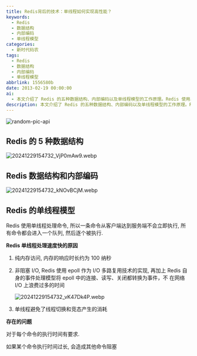 ```yaml
---
title: Redis背后的技术：单线程如何实现高性能？
keywords:
  - Redis
  - 数据结构
  - 内部编码
  - 单线程模型
categories:
  - 新时代码农
tags:
  - Redis
  - 数据结构
  - 内部编码
  - 单线程模型
abbrlink: 1556580b
date: 2013-02-19 00:00:00
ai:
  - 本文介绍了 Redis 的五种数据结构、内部编码以及单线程模型的工作原理。Redis 使用单线程处理命令，通过纯内存访问和非阻塞 I/O技术实现高效率。但也存在一个问题，即当单个命令执行时间过长时，可能会导致其他命令的阻塞。
description: 本文介绍了 Redis 的五种数据结构、内部编码以及单线程模型的工作原理。Redis 使用单线程处理命令，通过纯内存访问和非阻塞 I/O技术实现高效率。但也存在一个问题，即当单个命令执行时间过长时，可能会导致其他命令的阻塞。
---
```


<!-- markdownlint-disable-next-line MD033 -->
<meta name="referrer" content="no-referrer"/>

![random-pic-api](https://api.dong4j.ink:1024/cover?spm={{spm}})

## Redis 的 5 种数据结构

![20241229154732_VjP0mAw9.webp](https://cdn.dong4j.site/source/image/20241229154732_VjP0mAw9.webp)

## Redis 数据结构和内部编码

![20241229154732_kNOvBCjM.webp](https://cdn.dong4j.site/source/image/20241229154732_kNOvBCjM.webp)

## Redis 的单线程模型

Redis 使用单线程处理命令, 所以一条命令从客户端达到服务端不会立即执行, 所有命令都会进入一个队列, 然后逐个被执行.

**Redis 单线程处理速度快的原因**

1. 纯内存访问, 内存的响应时长约为 100 纳秒
2. 非阻塞 I/O, Redis 使用 epoll 作为 I/O 多路复用技术的实现, 再加上 Redis 自身的事件处理模型将 epoll 中的连接、读写、关闭都转换为事件，不 在网络 I/O 上浪费过多的时间

   ![20241229154732_vK47Dk4P.webp](https://cdn.dong4j.site/source/image/20241229154732_vK47Dk4P.webp)

3. 单线程避免了线程切换和竞态产生的消耗

**存在的问题**

对于每个命令的执行时间有要求.

如果某个命令执行时间过长, 会造成其他命令阻塞
